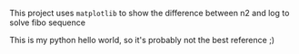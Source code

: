 This project uses ``matplotlib`` to show the difference between n2 and log to solve fibo sequence

This is my python hello world, so it's probably not the best reference ;)